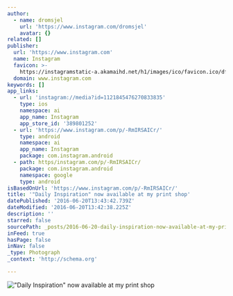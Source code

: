 ```yaml
---
author:
  - name: dromsjel
    url: 'https://www.instagram.com/dromsjel'
    avatar: {}
related: []
publisher:
  url: 'https://www.instagram.com'
  name: Instagram
  favicon: >-
    https://instagramstatic-a.akamaihd.net/h1/images/ico/favicon.ico/dfa85bb1fd63.ico
  domain: www.instagram.com
keywords: []
app_links:
  - url: 'instagram://media?id=1121845476270833835'
    type: ios
    namespace: ai
    app_name: Instagram
    app_store_id: '389801252'
  - url: 'https://www.instagram.com/p/-RmIRSAICr/'
    type: android
    namespace: ai
    app_name: Instagram
    package: com.instagram.android
  - path: https/instagram.com/p/-RmIRSAICr/
    package: com.instagram.android
    namespace: google
    type: android
isBasedOnUrl: 'https://www.instagram.com/p/-RmIRSAICr/'
title: '"Daily Inspiration" now available at my print shop'
datePublished: '2016-06-20T13:43:42.739Z'
dateModified: '2016-06-20T13:42:38.225Z'
description: ''
starred: false
sourcePath: _posts/2016-06-20-daily-inspiration-now-available-at-my-print-shop.md
inFeed: true
hasPage: false
inNav: false
_type: Photograph
_context: 'http://schema.org'

---
```

!["Daily Inspiration" now available at my print shop](https://scontent.cdninstagram.com/t51.2885-15/sh0.08/e35/p640x640/12081245_948423405193415_1863126598_n.jpg?ig_cache_key=MTEyMTg0NTQ3NjI3MDgzMzgzNQ%3D%3D.2)
